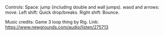 Controls:
Space: jump (including double and wall jumps).
wasd and arrows: move.
Left shift: Quick drop/breaks.
Right shift: Bounce.

Music credits:
 Game 3 loop thing by Rig.
 Link: https://www.newgrounds.com/audio/listen/275713
